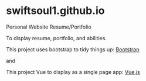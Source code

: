 # swiftsoul1.github.io
Personal Website Resume/Portfolio

To display resume, portfolio, and abilities.

This project uses bootstrap to tidy things up: [Bootstrap](https://getbootstrap.com/)

and

This project Vue to display as a single page app: [Vue.js](https://vuejs.org/)
